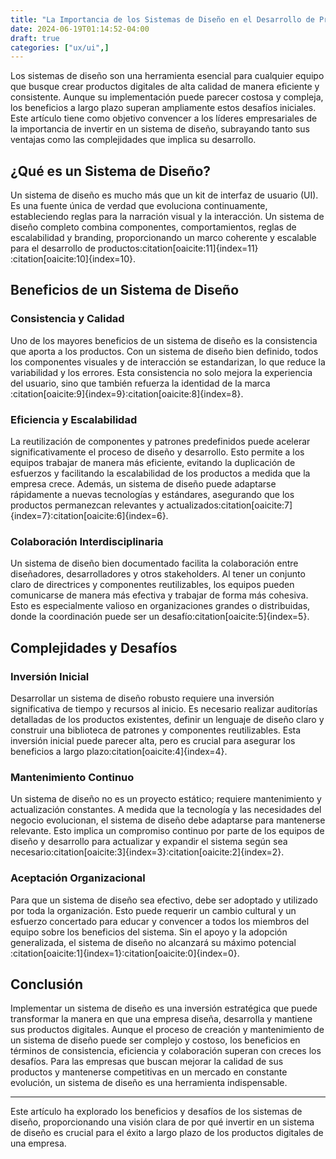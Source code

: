 ```yaml
---
title: "La Importancia de los Sistemas de Diseño en el Desarrollo de Productos"
date: 2024-06-19T01:14:52-04:00
draft: true
categories: ["ux/ui",]
---
```


Los sistemas de diseño son una herramienta esencial para cualquier equipo que busque crear productos digitales de alta calidad de manera eficiente y consistente. Aunque su implementación puede parecer costosa y compleja, los beneficios a largo plazo superan ampliamente estos desafíos iniciales. Este artículo tiene como objetivo convencer a los líderes empresariales de la importancia de invertir en un sistema de diseño, subrayando tanto sus ventajas como las complejidades que implica su desarrollo.

## ¿Qué es un Sistema de Diseño?

Un sistema de diseño es mucho más que un kit de interfaz de usuario (UI). Es una fuente única de verdad que evoluciona continuamente, estableciendo reglas para la narración visual y la interacción. Un sistema de diseño completo combina componentes, comportamientos, reglas de escalabilidad y branding, proporcionando un marco coherente y escalable para el desarrollo de productos&#8203;:citation[oaicite:11]{index=11}&#8203;&#8203;:citation[oaicite:10]{index=10}&#8203;.

## Beneficios de un Sistema de Diseño

### Consistencia y Calidad

Uno de los mayores beneficios de un sistema de diseño es la consistencia que aporta a los productos. Con un sistema de diseño bien definido, todos los componentes visuales y de interacción se estandarizan, lo que reduce la variabilidad y los errores. Esta consistencia no solo mejora la experiencia del usuario, sino que también refuerza la identidad de la marca&#8203;:citation[oaicite:9]{index=9}&#8203;&#8203;:citation[oaicite:8]{index=8}&#8203;.

### Eficiencia y Escalabilidad

La reutilización de componentes y patrones predefinidos puede acelerar significativamente el proceso de diseño y desarrollo. Esto permite a los equipos trabajar de manera más eficiente, evitando la duplicación de esfuerzos y facilitando la escalabilidad de los productos a medida que la empresa crece. Además, un sistema de diseño puede adaptarse rápidamente a nuevas tecnologías y estándares, asegurando que los productos permanezcan relevantes y actualizados&#8203;:citation[oaicite:7]{index=7}&#8203;&#8203;:citation[oaicite:6]{index=6}&#8203;.

### Colaboración Interdisciplinaria

Un sistema de diseño bien documentado facilita la colaboración entre diseñadores, desarrolladores y otros stakeholders. Al tener un conjunto claro de directrices y componentes reutilizables, los equipos pueden comunicarse de manera más efectiva y trabajar de forma más cohesiva. Esto es especialmente valioso en organizaciones grandes o distribuidas, donde la coordinación puede ser un desafío&#8203;:citation[oaicite:5]{index=5}&#8203;.

## Complejidades y Desafíos

### Inversión Inicial

Desarrollar un sistema de diseño robusto requiere una inversión significativa de tiempo y recursos al inicio. Es necesario realizar auditorías detalladas de los productos existentes, definir un lenguaje de diseño claro y construir una biblioteca de patrones y componentes reutilizables. Esta inversión inicial puede parecer alta, pero es crucial para asegurar los beneficios a largo plazo&#8203;:citation[oaicite:4]{index=4}&#8203;.

### Mantenimiento Continuo

Un sistema de diseño no es un proyecto estático; requiere mantenimiento y actualización constantes. A medida que la tecnología y las necesidades del negocio evolucionan, el sistema de diseño debe adaptarse para mantenerse relevante. Esto implica un compromiso continuo por parte de los equipos de diseño y desarrollo para actualizar y expandir el sistema según sea necesario&#8203;:citation[oaicite:3]{index=3}&#8203;&#8203;:citation[oaicite:2]{index=2}&#8203;.

### Aceptación Organizacional

Para que un sistema de diseño sea efectivo, debe ser adoptado y utilizado por toda la organización. Esto puede requerir un cambio cultural y un esfuerzo concertado para educar y convencer a todos los miembros del equipo sobre los beneficios del sistema. Sin el apoyo y la adopción generalizada, el sistema de diseño no alcanzará su máximo potencial&#8203;:citation[oaicite:1]{index=1}&#8203;&#8203;:citation[oaicite:0]{index=0}&#8203;.

## Conclusión

Implementar un sistema de diseño es una inversión estratégica que puede transformar la manera en que una empresa diseña, desarrolla y mantiene sus productos digitales. Aunque el proceso de creación y mantenimiento de un sistema de diseño puede ser complejo y costoso, los beneficios en términos de consistencia, eficiencia y colaboración superan con creces los desafíos. Para las empresas que buscan mejorar la calidad de sus productos y mantenerse competitivas en un mercado en constante evolución, un sistema de diseño es una herramienta indispensable.

---

Este artículo ha explorado los beneficios y desafíos de los sistemas de diseño, proporcionando una visión clara de por qué invertir en un sistema de diseño es crucial para el éxito a largo plazo de los productos digitales de una empresa.
